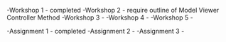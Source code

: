 -Workshop 1 - completed
-Workshop 2 - require outline of Model Viewer Controller Method
-Workshop 3 - 
-Workshop 4 - 
-Workshop 5 - 


-Assignment 1 - completed
-Assignment 2 - 
-Assignment 3 - 

